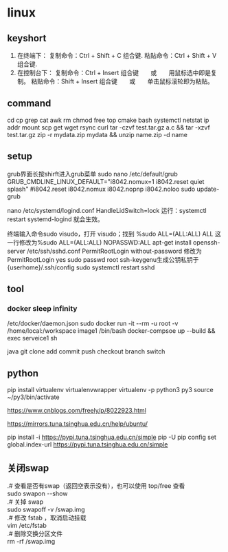 # linux

## keyshort
  1. 在终端下：
     复制命令：Ctrl + Shift + C  组合键.
     粘贴命令：Ctrl + Shift + V  组合键.
  2. 在控制台下：
     复制命令：Ctrl + Insert  组合键　　或　　用鼠标选中即是复制。
     粘贴命令：Shift + Insert  组合键　　或　　单击鼠标滚轮即为粘贴。

## command
 cd cp grep cat awk rm chmod  free top cmake bash systemctl
 netstat ip addr mount scp get wget rsync curl 
 tar -czvf test.tar.gz a.c && tar -xzvf test.tar.gz 
 zip -r mydata.zip mydata  && unzip name.zip -d name

## setup
 grub界面长按shirft进入grub菜单
 sudo nano /etc/default/grub
 GRUB_CMDLINE_LINUX_DEFAULT="i8042.nomux=1 i8042.reset  quiet splash"
 #i8042.reset i8042.nomux i8042.nopnp i8042.noloo 
 sudo update-grub

 nano /etc/systemd/logind.conf
 HandleLidSwitch=lock
 运行：systemctl restart systemd-logind 就会生效。

 终端输入命令sudo visudo，打开 visudo；找到 %sudo ALL=(ALL:ALL) ALL 这一行修改为%sudo ALL=(ALL:ALL) NOPASSWD:ALL 
 apt-get install openssh-server
 /etc/ssh/sshd.conf
 PermitRootLogin without-password 修改为 PermitRootLogin yes
 sudo passwd root
 ssh-keygenu生成公钥私钥于{userhome}/.ssh/config
 sudo systemctl restart sshd


## tool
### docker sleep infinity 
/etc/docker/daemon.json
sudo docker run -it --rm -u root -v /home/local:/workspace image1 /bin/bash
 docker-compsoe up --build && exec serveice1 sh

 java
 git clone add commit push checkout branch switch
 
## python
pip install virtualenv virtualenvwrapper
virtualenv -p python3 py3
source ~/py3/bin/activate

https://www.cnblogs.com/freely/p/8022923.html

 https://mirrors.tuna.tsinghua.edu.cn/help/ubuntu/

pip install -i https://pypi.tuna.tsinghua.edu.cn/simple pip -U 
pip config set global.index-url https://pypi.tuna.tsinghua.edu.cn/simple

## 关闭swap    
  .# 查看是否有swap（返回空表示没有），也可以使用 top/free 查看    
  sudo swapon --show    
  .# 关掉 swap     
  sudo swapoff -v /swap.img     
  .# 修改 fstab ，取消启动挂载    
  vim /etc/fstab     
  .# 删除交换分区文件    
  rm -rf /swap.img    
